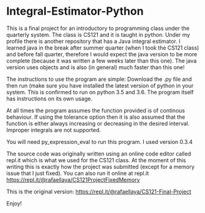 # Integral-Estimator-Python

This is a final project for an introductory to programming class under the quarterly system. The class is CS121 and it is taught in python. Under my profile there is another repository that has a Java integral estimator. I learned java in the break after summer quarter (when I took the CS121 class) and before fall quarter, therefore I would expect the java version to be more complete (because it was written a few weeks later than this one). The java version uses objects and is also (in general) much faster than this one!

The instructions to use the program are simple: Download the .py file and then run (make sure you have installed the latest version of python in your system. This is confirmed to run on python 3.5 and 3.6. The program itself has instructions on its own usage.

At all times the program assumes the function provided is of continous behaviour. If using the tolerance option then it is also assumed that the function is either always increasing or decreasing in the desired interval. Improper integrals are not supported.

You will need py_expression_eval to run this program. I used version 0.3.4

The source code was originally written using an online code editor called repl.it which is what we used for the CS121 class. At the moment of this writing this is exactly how the project was submitted (except for a memory issue that I just fixed). You can also run it online at repl.it
https://repl.it/@rafaellaya/CS121ProjectFixedMemory

This is the original version: https://repl.it/@rafaellaya/CS121-Final-Project

Enjoy!
